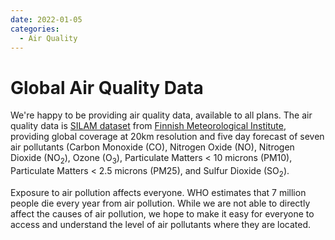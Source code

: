 ```yaml
---
date: 2022-01-05
categories:
  - Air Quality
---
```


# Global Air Quality Data 

We're happy to be providing air quality data, available to all plans. The air quality data is [SILAM dataset](https://tdb.com) from [Finnish Meteorological Institute](https://fmi.org), providing global coverage at 20km resolution and five day forecast of seven air pollutants (Carbon Monoxide (CO), Nitrogen Oxide (NO), Nitrogen Dioxide (NO<sub>2</sub>), Ozone (O<sub>3</sub>), Particulate Matters < 10 microns (PM10), Particulate Matters < 2.5 microns (PM25), and Sulfur Dioxide (SO<sub>2</sub>).

<!-- more -->

Exposure to air pollution affects everyone. WHO estimates that 7 million people die every year from air pollution. While we are not able to directly affect the causes of air pollution, we hope to make it easy for everyone to access and understand the level of air pollutants where they are located.
